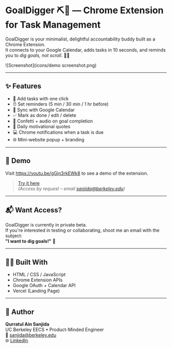 # GoalDigger ⛏️💜 — Chrome Extension for Task Management

GoalDigger is your minimalist, delightful accountability buddy built as a Chrome Extension.  
It connects to your Google Calendar, adds tasks in 10 seconds, and reminds you to *dig goals, not scroll*. 🧠✨

![Screenshot](icons/demo screenshot.png)

---

## ✨ Features

- 📝 Add tasks with one click
- ⏰ Set reminders (5 min / 30 min / 1 hr before)
- 🧠 Sync with Google Calendar
- ✅ Mark as done / edit / delete
- 🎉 Confetti + audio on goal completion
- 💬 Daily motivational quotes
- 💻 Chrome notifications when a task is due
- 🌐 Mini-website popup + branding

---

## 👀 Demo

Visit https://youtu.be/gGjn3rkEWk8 to see a demo of the extension.
> [Try it here](https://bit.ly/Goal-Digger-productivity)  
*(Access by request – email sanjida@berkeley.edu)*

---

## 📬 Want Access?

GoalDigger is currently in private beta.  
If you're interested in testing or collaborating, shoot me an email with the subject:  
**"I want to dig goals!"** 💌

---

## 🙋‍♀️ Built With

- HTML / CSS / JavaScript
- Chrome Extension APIs
- Google OAuth + Calendar API
- Vercel (Landing Page)

---

## 🧠 Author

**Qurratul Ain Sanjida**  
UC Berkeley EECS • Product-Minded Engineer  
📧 sanjida@berkeley.edu  
🌐 [LinkedIn](https://linkedin.com/in/qurratulainsanjida)
